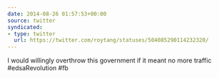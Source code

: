 ```yaml
---
date: 2014-08-26 01:57:53+00:00
source: twitter
syndicated:
- type: twitter
  url: https://twitter.com/roytang/statuses/504085290114232320/
---
```


I would willingly overthrow this government if it meant no more traffic #edsaRevolution #fb